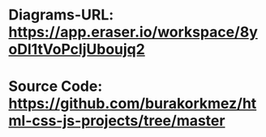 # Diagrams-URL: https://app.eraser.io/workspace/8yoDl1tVoPcljUboujq2
# Source Code: https://github.com/burakorkmez/html-css-js-projects/tree/master